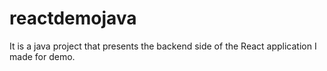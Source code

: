 # reactdemojava
It is a java project that presents the backend side of the React application I made for demo.
